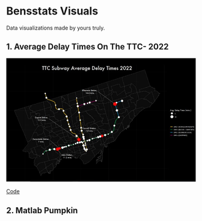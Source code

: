 # Bensstats Visuals

Data visualizations made by yours truly. 

## 1. Average Delay Times On The TTC- 2022


![](https://github.com/benyamindsmith/bensstatsVisuals/blob/main/images/image_2022-09-04_154752287.png)

[Code](https://github.com/benyamindsmith/bensstatsVisuals/blob/main/code/ttcSubwayDelays2022.R)

## 2. Matlab Pumpkin 


